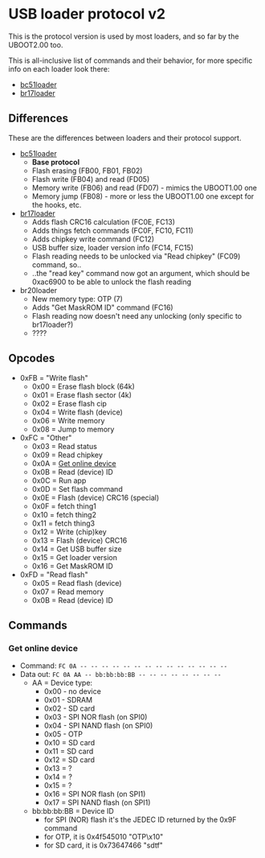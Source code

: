 # USB loader protocol v2

This is the protocol version is used by most loaders, and so far by the UBOOT2.00 too.

This is all-inclusive list of commands and their behavior,
for more specific info on each loader look there:

- [bc51loader](bc51loader.md)
- [br17loader](br17loader.md)

## Differences

These are the differences between loaders and their protocol support.

- [bc51loader](bc51loader.md)
  * __Base protocol__
  * Flash erasing (FB00, FB01, FB02)
  * Flash write (FB04) and read (FD05)
  * Memory write (FB06) and read (FD07) - mimics the UBOOT1.00 one
  * Memory jump (FB08) - more or less the UBOOT1.00 one except for the hooks, etc.
- [br17loader](br17loader.md)
  * Adds flash CRC16 calculation (FC0E, FC13)
  * Adds things fetch commands (FC0F, FC10, FC11)
  * Adds chipkey write command (FC12)
  * USB buffer size, loader version info (FC14, FC15)
  * Flash reading needs to be unlocked via "Read chipkey" (FC09) command, so..
  * ..the "read key" command now got an argument, which should be 0xac6900 to be able to unlock the flash reading
- br20loader
  * New memory type: OTP (7)
  * Adds "Get MaskROM ID" command (FC16)
  * Flash reading now doesn't need any unlocking (only specific to br17loader?)
  * ????

## Opcodes

- 0xFB = "Write flash"
  - 0x00 = Erase flash block (64k)
  - 0x01 = Erase flash sector (4k)
  - 0x02 = Erase flash cip
  - 0x04 = Write flash (device)
  - 0x06 = Write memory
  - 0x08 = Jump to memory
- 0xFC = "Other"
  - 0x03 = Read status
  - 0x09 = Read chipkey
  - 0x0A = [Get online device](#get-online-device)
  - 0x0B = Read (device) ID
  - 0x0C = Run app
  - 0x0D = Set flash command
  - 0x0E = Flash (device) CRC16 (special)
  - 0x0F = fetch thing1
  - 0x10 = fetch thing2
  - 0x11 = fetch thing3
  - 0x12 = Write (chip)key
  - 0x13 = Flash (device) CRC16
  - 0x14 = Get USB buffer size
  - 0x15 = Get loader version
  - 0x16 = Get MaskROM ID
- 0xFD = "Read flash"
  - 0x05 = Read flash (device)
  - 0x07 = Read memory
  - 0x0B = Read (device) ID

## Commands

### Get online device

- Command: `FC 0A -- -- -- -- -- -- -- -- -- -- -- -- -- --`
- Data out: `FC 0A AA -- bb:bb:bb:BB -- -- -- -- -- -- -- --`
  * AA = Device type:
    * 0x00 - no device
    * 0x01 - SDRAM
    * 0x02 - SD card
    * 0x03 - SPI NOR flash (on SPI0)
    * 0x04 - SPI NAND flash (on SPI0)
    * 0x05 - OTP
    * 0x10 = SD card
    * 0x11 = SD card
    * 0x12 = SD card
    * 0x13 = ?
    * 0x14 = ?
    * 0x15 = ?
    * 0x16 = SPI NOR flash (on SPI1)
    * 0x17 = SPI NAND flash (on SPI1)
  * bb:bb:bb:BB = Device ID
    * for SPI (NOR) flash it's the JEDEC ID returned by the 0x9F command
    * for OTP, it is 0x4f545010 "OTP\x10"
    * for SD card, it is 0x73647466 "sdtf"
